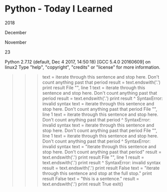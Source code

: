 # Python - Today I Learned 

2018

December

November

23

Python 2.7.12 (default, Dec  4 2017, 14:50:18)
[GCC 5.4.0 20160609] on linux2
Type "help", "copyright", "credits" or "license" for more information.
>>> text = iterate through this sentence and stop here. Don't count anything past that period result = text.endswith('.') print result
  File "<stdin>", line 1
    text = iterate through this sentence and stop here. Don't count anything past that period result = text.endswith('.') print result
                         ^
SyntaxError: invalid syntax
>>> text = iterate through this sentence and stop here. Don't count anything past that period
  File "<stdin>", line 1
    text = iterate through this sentence and stop here. Don't count anything past that period
                         ^
SyntaxError: invalid syntax
>>> text = iterate through this sentence and stop here. Don't count anything past that period
  File "<stdin>", line 1
    text = iterate through this sentence and stop here. Don't count anything past that period
                         ^
SyntaxError: invalid syntax
>>> text = "iterate through this sentence and stop here. Don't count anything past that period"
>>> result = text.endswith('.') print result
  File "<stdin>", line 1
    result = text.endswith('.') print result
                                    ^
SyntaxError: invalid syntax
>>> result = text.endswith('.')
>>> print result
False
>>> text = "iterate through this sentence and stop at the full stop."
>>> print result
False
>>> text = "this is a sentence."
>>> result = text.endswith('.')
>>> print result
True
>>> exit()
